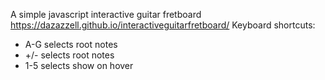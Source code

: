 A simple javascript interactive guitar fretboard https://dazazzell.github.io/interactiveguitarfretboard/
Keyboard shortcuts:
- A-G selects root notes
- +/- selects root notes
- 1-5 selects show on hover
